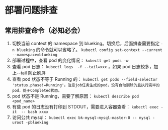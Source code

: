 # 部署问题排查
## 常用排查命令（必知必会）
1. 切换当前 context 的 namespace 到 blueking。切换后，后面排查需要指定 `-n blueking` 的命令就可以省略了。
 `kubectl config set-context --current --namespace=blueking` 
2. 部署过程中，查看 pod 的变化情况： `kubectl get pods -w` 
3. 查看 pod 日志： `kubectl logs  -f --tail=xxx`  ，如果 pod 日志较多，加上--tail 防止刷屏
4. 查看 pod 状态不等于 Running 的： `kubectl get pods --field-selector 'status.phase!=Running'。注意job任务生成的pod，没有自动删除的且执行完毕的pod，处于Completed状态。` 
5. pod 状态不是 Running，需要了解原因： `kubectl describe pod <pod_name>` 
6. 有些 pod 的日志没有打印到 STDOUT，需要进入容器查看： `kubectl exec -it  -- bash xxxx` 
7. 访问公共 mysql： `kubectl exec bk-mysql-mysql-master-0 -- mysql -uroot -pblueking`
